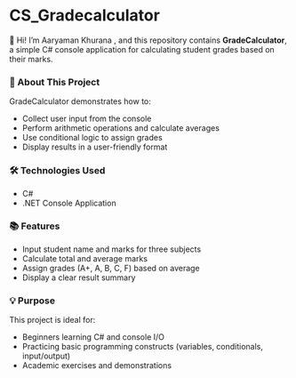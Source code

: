 # CS_Gradecalculator
👋 Hi! I’m Aaryaman Khurana , and this repository contains **GradeCalculator**, a simple C# console application for calculating student grades based on their marks.

### 🚀 About This Project
GradeCalculator demonstrates how to:
- Collect user input from the console
- Perform arithmetic operations and calculate averages
- Use conditional logic to assign grades
- Display results in a user-friendly format

### 🛠️ Technologies Used
- C#
- .NET Console Application

### 📚 Features
- Input student name and marks for three subjects
- Calculate total and average marks
- Assign grades (A+, A, B, C, F) based on average
- Display a clear result summary

### 💡 Purpose
This project is ideal for:
- Beginners learning C# and console I/O
- Practicing basic programming constructs (variables, conditionals, input/output)
- Academic exercises and demonstrations
